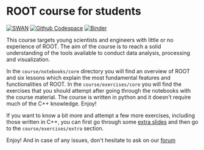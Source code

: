 # ROOT course for students
[![SWAN](https://swan.web.cern.ch/sites/swan.web.cern.ch/files/pictures/open_in_swan.svg)](https://cern.ch/swanserver/cgi-bin/go?projurl=https://github.com/root-project/student-course.git)
[![Github Codespace](https://img.shields.io/badge/open-GH_Codespaces-blue?logo=github)](https://codespaces.new/root-project/student-course?quickstart=1)
[![Binder](https://mybinder.org/badge_logo.svg)](https://mybinder.org/v2/gh/root-project/student-course/main)

This course targets young scientists and engineers with little or no experience
of ROOT. The aim of the course is to reach a solid understanding of the tools
available to conduct data analysis, processing and visualization.

In the `course/notebooks/core` directory you will find an overview of ROOT 
and six lessons which explain the most fundamental features and functionalities of ROOT. 
In the `course/exercises/core` you will find the exercises that you should attempt 
after going through the notebooks with the course material. The course is written in 
python and it doesn't require much of the C++ knowledge. Enjoy!

If you want to know a bit more and attempt a few more exercises, including those written 
in C++, you can first go through some [extra slides](https://docs.google.com/presentation/d/1iNSwzuhmhJAmU3c1_0SfYgqbr-N7BKILpcAJjojXkSg/edit?usp=sharing) and then go to the `course/exercises/extra` 
section.

Enjoy! And in case of any issues, don't hesitate to ask on our [forum](https://root-forum.cern.ch)
